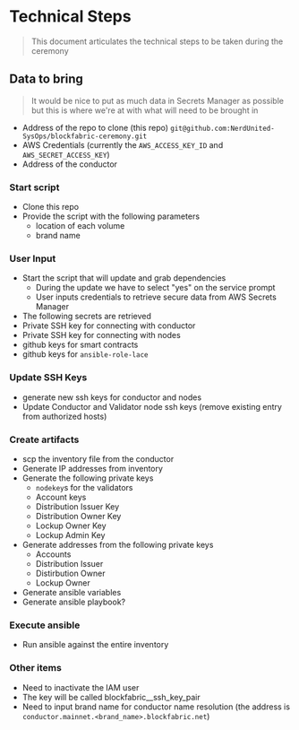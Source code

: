 # Technical Steps

> This document articulates the technical steps to be taken during the ceremony

## Data to bring

> It would be nice to put as much data in Secrets Manager as possible but this
> is where we're at with what will need to be brought in

* Address of the repo to clone (this repo) `git@github.com:NerdUnited-SysOps/blockfabric-ceremony.git`
* AWS Credentials (currently the `AWS_ACCESS_KEY_ID` and `AWS_SECRET_ACCESS_KEY`)
* Address of the conductor

### Start script
* Clone this repo
* Provide the script with the following parameters
    * location of each volume
    * brand name

### User Input
* Start the script that will update and grab dependencies
    * During the update we have to select "yes" on the service prompt
    * User inputs credentials to retrieve secure data from AWS Secrets Manager
* The following secrets are retrieved
* Private SSH key for connecting with conductor
* Private SSH key for connecting with nodes
* github keys for smart contracts
* github keys for `ansible-role-lace`

### Update SSH Keys
* generate new ssh keys for conductor and nodes
* Update Conductor and Validator node ssh keys (remove existing entry from authorized hosts)

### Create artifacts
* scp the inventory file from the conductor
* Generate IP addresses from inventory
* Generate the following private keys
    * `nodekey`s for the validators
    * Account keys
    * Distribution Issuer Key
    * Distribution Owner Key
    * Lockup Owner Key
    * Lockup Admin Key
* Generate addresses from the following private keys
    * Accounts
    * Distribution Issuer
    * Distirbution Owner
    * Lockup Owner
* Generate ansible variables
* Generate ansible playbook?

### Execute ansible
* Run ansible against the entire inventory

### Other items
* Need to inactivate the IAM user
* The key will be called blockfabric_<network>_ssh_key_pair
* Need to input brand name for conductor name resolution (the address is `conductor.mainnet.<brand_name>.blockfabric.net`)
